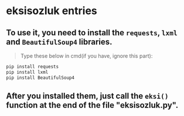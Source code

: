 # eksisozluk entries
## To use it, you need to install the `requests`, `lxml` and `BeautifulSoup4` libraries.
> Type these below in cmd(if you have, ignore this part):
```sh
pip install requests
pip install lxml
pip install BeautifulSoup4
```
## After you installed them, just call the `eksi()` function at the end of the file "eksisozluk.py".
